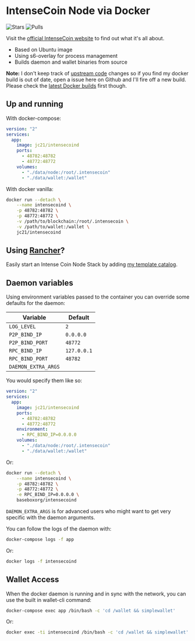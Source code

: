 # IntenseCoin Node via Docker

![Stars](https://img.shields.io/docker/stars/jc21/intensecoind.svg?style=for-the-badge)
![Pulls](https://img.shields.io/docker/pulls/jc21/intensecoind.svg?style=for-the-badge)

Visit the [official IntenseCoin website](https://intensecoin.com/) to find out what it's all about.

- Based on Ubuntu image
- Using s6-overlay for process management
- Builds daemon and wallet binaries from source

**Note:** I don't keep track of [upstream code](https://github.com/valiant1x/intensecoin) changes so if you find my docker build is out of date, open a issue here on Github and I'll fire off a new build.
Please check the [latest Docker builds](https://hub.docker.com/r/jc21/intensecoind/builds/) first though.



## Up and running

With docker-compose:

```yml
version: "2"
services:
  app:
    image: jc21/intensecoind
    ports:
      - 48782:48782
      - 48772:48772
    volumes:
      - "./data/node:/root/.intensecoin"
      - "./data/wallet:/wallet"
```

With docker vanilla:

```bash
docker run --detach \
    --name intensecoind \
    -p 48782:48782 \
    -p 48772:48772 \
    -v /path/to/blockchain:/root/.intensecoin \
    -v /path/to/wallet:/wallet \
    jc21/intensecoind
```

## Using [Rancher](https://rancher.com)?

Easily start an Intense Coin Node Stack by adding [my template catalog](https://github.com/jc21/rancher-templates).


## Daemon variables

Using environment variables passed to the container you can override some defaults for the daemon:

| Variable            | Default       |
| ------------------- | ------------- |
| `LOG_LEVEL`         | `2`           |
| `P2P_BIND_IP`       | `0.0.0.0`     |
| `P2P_BIND_PORT`     | `48772`       |
| `RPC_BIND_IP`       | `127.0.0.1`   |
| `RPC_BIND_PORT`     | `48782`       |
| `DAEMON_EXTRA_ARGS` |               |

You would specify them like so:

```yml
version: "2"
services:
  app:
    image: jc21/intensecoind
    ports:
      - 48782:48782
      - 48772:48772
    environment:
      - RPC_BIND_IP=0.0.0.0
    volumes:
      - "./data/node:/root/.intensecoin"
      - "./data/wallet:/wallet"
```

Or:

```bash
docker run --detach \
    --name intensecoind \
    -p 48782:48782 \
    -p 48772:48772 \
    -e RPC_BIND_IP=0.0.0.0 \
    baseboxorg/intensecoind
```

`DAEMON_EXTRA_ARGS` is for advanced users who might want to get very specific with the daemon arguments.

You can follow the logs of the daemon with:

```bash
docker-compose logs -f app
```

Or:

```bash
docker logs -f intensecoind
```


## Wallet Access

When the docker daemon is running and in sync with the network, you can use the built in wallet-cli command:

```bash
docker-compose exec app /bin/bash -c 'cd /wallet && simplewallet'
```

Or:

```bash
docker exec -ti intensecoind /bin/bash -c 'cd /wallet && simplewallet'
```
